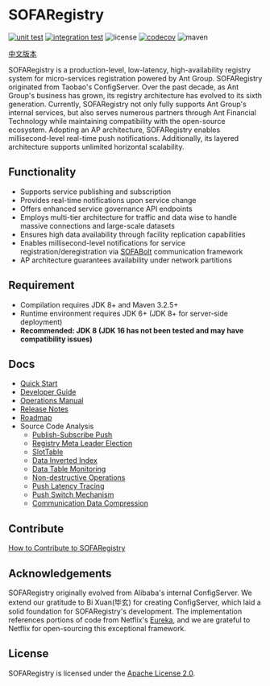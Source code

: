 # SOFARegistry

[![unit test](https://github.com/sofastack/sofa-registry/actions/workflows/unit-test.yml/badge.svg)](https://github.com/sofastack/sofa-registry/actions/workflows/unit-test.yml)
[![integration test](https://github.com/sofastack/sofa-registry/actions/workflows/integration-test.yml/badge.svg)](https://github.com/sofastack/sofa-registry/actions/workflows/integration-test.yml)
![license](https://img.shields.io/badge/license-Apache--2.0-green.svg)
[![codecov](https://codecov.io/gh/sofastack/sofa-registry/branch/master/graph/badge.svg?token=K6x7h4Uxkn)](https://codecov.io/gh/sofastack/sofa-registry)
![maven](https://img.shields.io/github/release/sofastack/sofa-registry.svg)

[中文版本](./README_ZH.md)

SOFARegistry is a production-level, low-latency, high-availability registry system for micro-services registration powered by Ant Group. SOFARegistry originated from Taobao's ConfigServer. Over the past decade, as Ant Group's business has grown, its registry architecture has evolved to its sixth generation. Currently, SOFARegistry not only fully supports Ant Group's internal services, but also serves numerous partners through Ant Financial Technology while maintaining compatibility with the open-source ecosystem. Adopting an AP architecture, SOFARegistry enables millisecond-level real-time push notifications. Additionally, its layered architecture supports unlimited horizontal scalability.

## Functionality 

- Supports service publishing and subscription
- Provides real-time notifications upon service change
- Offers enhanced service governance API endpoints
- Employs multi-tier architecture for traffic and data wise to handle massive connections and large-scale datasets
- Ensures high data availability through facility replication capabilities
- Enables millisecond-level notifications for service registration/deregistration via [SOFABolt](https://github.com/alipay/sofa-bolt) communication framework
- AP architecture guarantees availability under network partitions


## Requirement

- Compilation requires JDK 8+ and Maven 3.2.5+
- Runtime environment requires JDK 6+ (JDK 8+ for server-side deployment)
- **Recommended: JDK 8 (JDK 16 has not been tested and may have compatibility issues)**

## Docs

- [Quick Start](https://www.sofastack.tech/sofa-registry/docs/Server-QuickStart)
- [Developer Guide](https://www.sofastack.tech/sofa-registry/docs/JAVA-SDK)
- [Operations Manual](https://www.sofastack.tech/sofa-registry/docs/Deployment)
- [Release Notes](https://www.sofastack.tech/sofa-registry/docs/ReleaseNotes)
- [Roadmap](https://www.sofastack.tech/sofa-registry/docs/RoadMap)
- Source Code Analysis
  - [Publish-Subscribe Push](https://www.sofastack.tech/projects/sofa-registry/code-analyze/code-analyze-publish-subscription-push/)
  - [Registry Meta Leader Election](https://www.sofastack.tech/projects/sofa-registry/code-analyze/code-analyze-registry-meta/)
  - [SlotTable](https://www.sofastack.tech/projects/sofa-registry/code-analyze/code-analyze-slottable/)
  - [Data Inverted Index](https://www.sofastack.tech/projects/sofa-registry/code-analyze/code-analyze-data-inverted-index/)
  - [Data Table Monitoring](https://www.sofastack.tech/projects/sofa-registry/code-analyze/code-analyza-data-table-listening/)
  - [Non-destructive Operations](https://www.sofastack.tech/projects/sofa-registry/code-analyze/code-analyze-non-destructive-o-and-m/)
  - [Push Latency Tracing](https://www.sofastack.tech/projects/sofa-registry/code-analyze/code-analyze-push-delay-trace/)
  - [Push Switch Mechanism](https://www.sofastack.tech/projects/sofa-registry/code-analyze/code-analyze-push-switch/)
  - [Communication Data Compression](https://www.sofastack.tech/projects/sofa-registry/code-analyze/code-analyze-communication-data-compression/)

## Contribute

[How to Contribute to SOFARegistry](https://www.sofastack.tech/sofa-registry/docs/Contributing)


## Acknowledgements

SOFARegistry originally evolved from Alibaba's internal ConfigServer. We extend our gratitude to Bi Xuan(毕玄) for creating ConfigServer, which laid a solid foundation for SOFARegistry's development. The implementation references portions of code from Netflix's [Eureka](https://github.com/Netflix/eureka), and we are grateful to Netflix for open-sourcing this exceptional framework.


## License

SOFARegistry is licensed under the [Apache License 2.0](https://github.com/sofastack/sofa-registry/blob/master/LICENSE).
